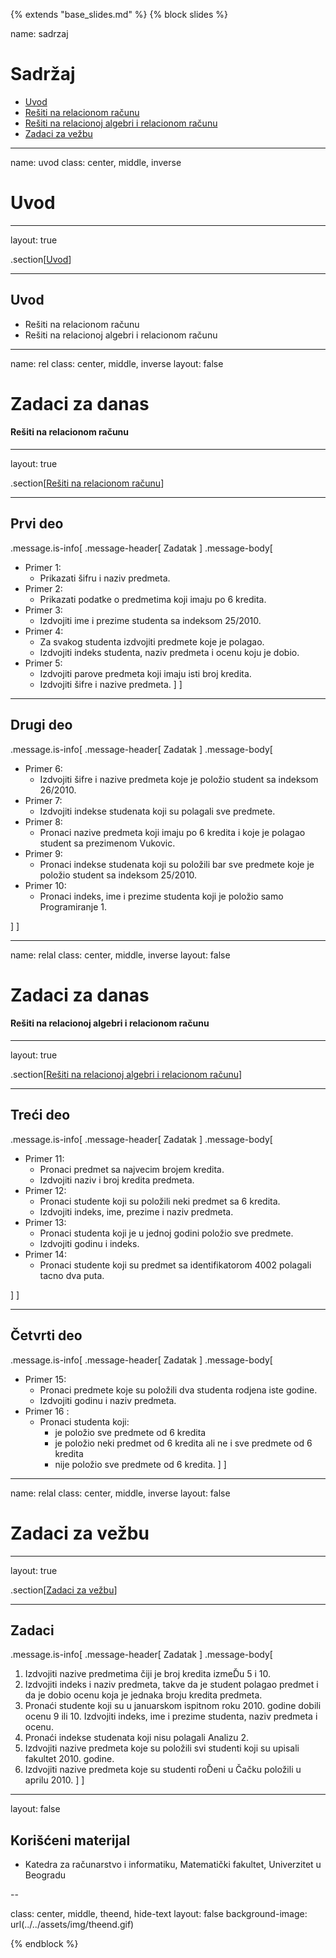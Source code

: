 {% extends "base_slides.md" %}
{% block slides %}

name: sadrzaj

# Sadržaj

- [Uvod](#uvod)
- [Rešiti na relacionom računu](#rel)
- [Rešiti na relacionoj algebri i relacionom računu](#relal)
- [Zadaci za vežbu](#vezba)

---
name: uvod 
class: center, middle, inverse

# Uvod

---
layout: true

.section[[Uvod](#sadrzaj)]

---

## Uvod 

- Rešiti na relacionom računu
- Rešiti na relacionoj algebri i relacionom računu

---
name: rel 
class: center, middle, inverse
layout: false

# Zadaci za danas
#### Rešiti na relacionom računu

---
layout: true

.section[[Rešiti na relacionom računu](#sadrzaj)]

---

## Prvi deo

.message.is-info[
.message-header[
Zadatak
]
.message-body[
- Primer 1: 
    - Prikazati šifru i naziv predmeta.
- Primer 2: 
    - Prikazati podatke o predmetima koji imaju po 6 kredita.
- Primer 3: 
    - Izdvojiti ime i prezime studenta sa indeksom 25/2010.
- Primer 4: 
    - Za svakog studenta izdvojiti predmete koje je polagao. 
    - Izdvojiti indeks studenta, naziv predmeta i ocenu koju je dobio.
- Primer 5: 
    - Izdvojiti parove predmeta koji imaju isti broj kredita. 
    - Izdvojiti šifre i nazive predmeta.
]
]

---

## Drugi deo

.message.is-info[
.message-header[
Zadatak
]
.message-body[
- Primer 6: 
    - Izdvojiti šifre i nazive predmeta koje je položio student sa indeksom 26/2010.
- Primer 7: 
    - Izdvojiti indekse studenata koji su polagali sve predmete.
- Primer 8: 
    - Pronaci nazive predmeta koji imaju po 6 kredita i koje je polagao student sa prezimenom Vukovic.
- Primer 9: 
    - Pronaci indekse studenata koji su položili bar sve predmete koje je položio student sa indeksom 25/2010.
- Primer 10: 
    - Pronaci indeks, ime i prezime studenta koji je položio samo Programiranje 1.

]
]

---

name: relal 
class: center, middle, inverse
layout: false

# Zadaci za danas
#### Rešiti na relacionoj algebri i relacionom računu

---
layout: true

.section[[Rešiti na relacionoj algebri i relacionom računu](#sadrzaj)]

---

## Treći deo

.message.is-info[
.message-header[
Zadatak
]
.message-body[
- Primer 11: 
    - Pronaci predmet sa najvecim brojem kredita. 
    - Izdvojiti naziv i broj kredita predmeta.
- Primer 12: 
    - Pronaci studente koji su položili neki predmet sa 6 kredita. 
    - Izdvojiti indeks, ime, prezime i naziv predmeta.
- Primer 13: 
    - Pronaci studenta koji je u jednoj godini položio sve predmete. 
    - Izdvojiti godinu i indeks.
- Primer 14: 
    - Pronaci studente koji su predmet sa identifikatorom 4002 polagali tacno dva puta.

]
]

---
## Četvrti deo

.message.is-info[
.message-header[
Zadatak
]
.message-body[
- Primer 15: 
    - Pronaci predmete koje su položili dva studenta rodjena iste godine. 
    - Izdvojiti godinu i naziv predmeta.
- Primer 16 : 
    - Pronaci studenta koji:
        - je položio sve predmete od 6 kredita
        - je položio neki predmet od 6 kredita ali ne i sve predmete od 6 kredita
        - nije položio sve predmete od 6 kredita.
]
]

---

name: relal 
class: center, middle, inverse
layout: false

# Zadaci za vežbu

---
layout: true

.section[[Zadaci za vežbu](#sadrzaj)]

---

## Zadaci

.message.is-info[
.message-header[
Zadatak
]
.message-body[
1. Izdvojiti nazive predmetima čiji je broj kredita izmeĎu 5 i 10.
1. Izdvojiti indeks i naziv predmeta, takve da je student polagao predmet i da je dobio ocenu koja je jednaka broju kredita predmeta.
1. Pronaći studente koji su u januarskom ispitnom roku 2010. godine dobili ocenu 9 ili 10. Izdvojiti indeks, ime i prezime studenta, naziv predmeta i ocenu.
1. Pronaći indekse studenata koji nisu polagali Analizu 2.
1. Izdvojiti nazive predmeta koje su položili svi studenti koji su upisali fakultet 2010. godine.
1. Izdvojiti nazive predmeta koje su studenti roĎeni u Čačku položili u aprilu 2010.
]
]

---

layout: false

## Korišćeni materijal

- Katedra za računarstvo i informatiku, Matematički fakultet, Univerzitet u Beogradu

--

class: center, middle, theend, hide-text
layout: false
background-image: url(../../assets/img/theend.gif)

{% endblock %}